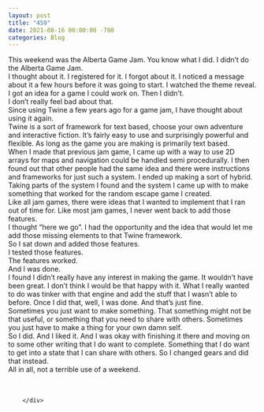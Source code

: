 ```yaml
---
layout: post
title: "459"
date: 2021-08-16 00:00:00 -700
categories: Blog
---
```


<div class="blog-content">
				<div class="paragraph"><span><span>This weekend was the Alberta Game Jam. You know what I did. I didn&rsquo;t do the Alberta Game Jam.&nbsp;</span></span><br><span></span><span><span>I thought about it. I registered for it. I forgot about it. I noticed a message about it a few hours before it was going to start. I watched the theme reveal. I got an idea for a game I could work on. Then I didn&rsquo;t.</span></span><br><span></span><span><span>I don&rsquo;t really feel bad about that.</span></span><br><span></span><span><span>Since using Twine a few years ago for a game jam, I have thought about using it again.</span></span><br><span></span><span><span>Twine is a sort of framework for text based, choose your own adventure and interactive fiction. It&rsquo;s fairly easy to use and surprisingly powerful and flexible. As long as the game you are making is primarily text based.&nbsp;</span></span><br><span></span><span><span>When I made that previous jam game, I came up with a way to use 2D arrays for maps and navigation could be handled semi procedurally. I then found out that other people had the same idea and there were instructions and frameworks for just such a system. I ended up making a sort of hybrid. Taking parts of the system I found and the system I came up with to make something that worked for the random escape game I created.&nbsp;</span></span><br><span></span><span><span>Like all jam games, there were ideas that I wanted to implement that I ran out of time for. Like most jam games, I never went back to add those features.&nbsp;</span></span><br><span></span><span><span>I thought &ldquo;here we go&rdquo;. I had the opportunity and the idea that would let me add those missing elements to that Twine framework.</span></span><br><span></span><span><span>So I sat down and added those features.</span></span><br><span></span><span><span>I tested those features.</span></span><br><span></span><span><span>The features worked.</span></span><br><span></span><span><span>And I was done.</span></span><br><span></span><span><span>I found I didn&rsquo;t really have any interest in making the game. It wouldn&rsquo;t have been great. I don&rsquo;t think I would be that happy with it. What I really wanted to do was tinker with that engine and add the stuff that I wasn&rsquo;t able to before. Once I did that, well, I was done. And that&rsquo;s just fine.</span></span><br><span></span><span><span>Sometimes you just want to make something. That something might not be that useful, or something that you need to share with others. Sometimes you just have to make a thing for your own damn self.&nbsp;</span></span><br><span></span><span><span>So I did. And I liked it. And I was okay with finishing it there and moving on to some other writing that I do want to complete. Something that I do want to get into a state that I can share with others. So I changed gears and did that instead.&nbsp;</span></span><br><span></span><span><span>All in all, not a terrible use of a weekend.</span></span><br><span></span><br>&#8203;</div>

		</div>
        